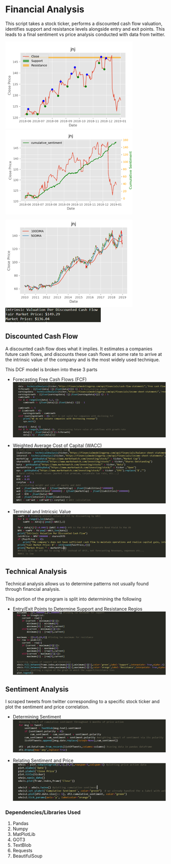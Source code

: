 # Financial Analysis   
              
This script takes a stock ticker, performs a discounted cash flow valuation, identifies support and resistance levels alongside entry and exit points. This leads to a final sentiment vs price analysis conducted with data from twitter.
 
<p float="center">
  <img src="images/technical.PNG" width="400" />
  <img src="images/sentimentPlot.PNG" width="400" /> 
</p>
<p float="center">
  <img src="images/price.PNG" width="400" />  
  <img src="images/dcf.PNG" width="300" />
</p>

## Discounted Cash Flow ##

A discounted cash flow does what it implies. It estimates a companies future cash flows, and discounts these cash flows at some rate to arrive at the intrinsic value of the company and is the most widely used technique.

This DCF model is broken into these 3 parts
* Forecasting Free Cash Flows (FCF)
  ![FCF](/images/FCF.PNG)

* Weighted Average Cost of Capital (WACC)
  ![WACC](/images/wacc.PNG)

* Terminal and Intricsic Value
  ![VALUATION](/images/valuation.PNG)
 
## Technical Analysis ##
Technical analysis allows us to determine patterns not usually found through financial analysis.

This portion of the program is split into determining the following
* Entry/Exit Points to Determine Support and Resistance Regios
![SupRes](/images/region.PNG)

## Sentiment Analysis ##

I scraped tweets from twitter corresponding to a specific stock ticker and plot the sentiment and price correlation.
* Determining Sentiment
![Sentiment](/images/sentiment.PNG)

* Relating Sentiment and Price
![Plot](/images/plot.PNG)

### Dependencies/Libraries Used ###
1. Pandas
2. Numpy
3. MatPlotLib
4. GOT3
5. TextBlob
6. Requests
7. BeautifulSoup
